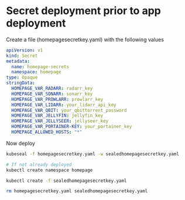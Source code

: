 # Secret deployment prior to app deployment

Create a file (homepagesecretkey.yaml) with the following values

```yaml
apiVersion: v1
kind: Secret
metadata:
  name: homepage-secrets
  namespace: homepage
type: Opaque
stringData:
  HOMEPAGE_VAR_RADARR: radarr_key
  HOMEPAGE_VAR_SONARR: sonarr_key
  HOMEPAGE_VAR_PROWLARR: prowlarr_key
  HOMEPAGE_VAR_LIDARR: your_lidarr_api_key
  HOMEPAGE_VAR_QBIT: your_qbittorrent_password
  HOMEPAGE_VAR_JELLYFIN: jellyfin_key
  HOMEPAGE_VAR_JELLYSEER: jellyseer_key
  HOMEPAGE_VAR_PORTAINER-KEY: your_portainer_key
  HOMEPAGE_ALLOWED_HOSTS: "*"
```

Now deploy

```bash
kubeseal -f homepagesecretkey.yaml -w sealedhomepagesecretkey.yaml

# If not already deployed
kubectl create namespace homepage

kubectl create -f sealedhomepagesecretkey.yaml

rm homepagesecretkey.yaml sealedhomepagesecretkey.yaml
```
